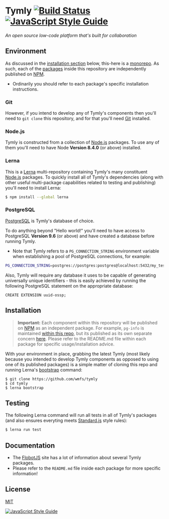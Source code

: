 
# Tymly [![Build Status](https://travis-ci.org/wmfs/tymly.svg?branch=master)](https://travis-ci.org/wmfs/tymly) [![JavaScript Style Guide](https://img.shields.io/badge/code_style-standard-brightgreen.svg)](https://standardjs.com)

_An open source low-code platform that's built for collaboration_

## <a name="environment-variables"></a>Environment
As discussed in the [installation section](#installing) below, this-here is a [monorepo](https://danluu.com/monorepo/). As such, each of the [packages](https://github.com/wmfs/tymly/tree/master/packages) inside this repository are independently published on [NPM](https://www.npmjs.com/).

* Ordinarily you should refer to each package's specific installation instructions.

### Git

However, if you intend to develop any of Tymly's components then you'll need to `git clone` this repository, and for that you'll need [Git](https://git-scm.com/downloads) installed. 

### Node.js

Tymly is constructed from a collection of [Node.js](https://nodejs.org/en/) packages. To use any of them you'll need to have  Node __Version 8.4.0__ (or above) installed. 

### Lerna

This is a [Lerna](https://lernajs.io/) multi-repository containing Tymly's many constituent [Node.js](https://nodejs.org/en/) packages. To quickly install all of Tymly's dependencies (along with other useful multi-package capabilities related to testing and publishing) you'll need to install Lerna:    

```bash
$ npm install --global lerna
```

### PostgreSQL

[PostgreSQL](https://www.postgresql.org/about/) is Tymly's database of choice.

To do anything beyond "Hello world!" you'll need to have access to PostgreSQL __Version 9.6__ (or above) and have created a database before running Tymly.

* Note that Tymly refers to a `PG_CONNECTION_STRING` environment variable when establishing a pool of PostgreSQL connections, for example: 

``` bash
PG_CONNECTION_STRING=postgres://postgres:postgres@localhost:5432/my_test_db
```

Also, Tymly will require any database it uses to be capable of generating universally unique identifiers - this is easily achieved by running the following PostgreSQL statement on the appropriate database:

```
CREATE EXTENSION uuid-ossp;
```


## <a name="installing"></a>Installation

> __Important:__ Each component within this repository will be published on [NPM](https://www.npmjs.com/) as an independent package.
For example, `pg-info` is maintained [within this repo](https://github.com/wmfs/tymly/tree/master/packages/pg-info), but its published as its own separate concern [here](https://www.npmjs.com/package/pg-info). Please refer to the README.md file within each package for specific usage/installation advice.

With your environment in place, grabbing the latest Tymly (most likely because you intended to develop Tymly components as opposed to using one of its published packages) is a simple matter of cloning this repo and running Lerna's [bootstrap](https://lernajs.io/#command-bootstrap) command: 

```
$ git clone https://github.com/wmfs/tymly
$ cd tymly
$ lerna bootstrap
```

## <a name="test"></a>Testing

The following Lerna command will run all tests in all of Tymly's packages (and also ensures everyting meets [Standard.js](https://standardjs.com/) style rules):

``` bash
$ lerna run test
```

## <a name="documentation"></a>Documentation

* The [FlobotJS](http://www.flobotjs.io) site has a lot of information about several Tymly packages.
* Please refer to the `README.md` file inside each package for more specific information!


## <a name="license"></a>License

[MIT](https://github.com/wmfs/tymly/blob/master/LICENSE)

[![JavaScript Style Guide](https://cdn.rawgit.com/standard/standard/master/badge.svg)](https://github.com/standard/standard)
